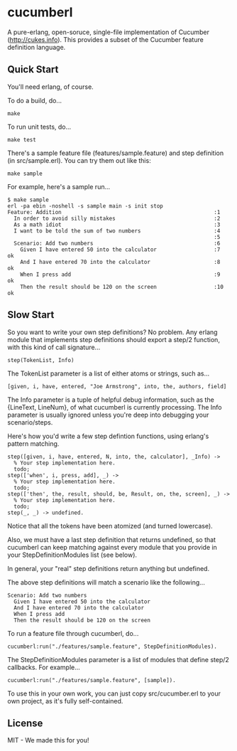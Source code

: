 # cucumberl

A pure-erlang, open-soruce, single-file implementation of Cucumber
(http://cukes.info).  This provides a subset of the Cucumber feature
definition language.

## Quick Start

You'll need erlang, of course.

To do a build, do...

    make

To run unit tests, do...

    make test

There's a sample feature file (features/sample.feature) and step
definition (in src/sample.erl).  You can try them out like this:

    make sample

For example, here's a sample run...

    $ make sample
    erl -pa ebin -noshell -s sample main -s init stop
    Feature: Addition                                                :1
      In order to avoid silly mistakes                               :2
      As a math idiot                                                :3
      I want to be told the sum of two numbers                       :4
                                                                     :5
      Scenario: Add two numbers                                      :6
        Given I have entered 50 into the calculator                  :7    ok
        And I have entered 70 into the calculator                    :8    ok
        When I press add                                             :9    ok
        Then the result should be 120 on the screen                  :10   ok

## Slow Start

So you want to write your own step definitions?  No problem.  Any
erlang module that implements step definitions should export a step/2
function, with this kind of call signature...

    step(TokenList, Info)

The TokenList parameter is a list of either atoms or strings, such as...

    [given, i, have, entered, "Joe Armstrong", into, the, authors, field]

The Info parameter is a tuple of helpful debug information, such as
the {LineText, LineNum}, of what cucumberl is currently processing.
The Info parameter is usually ignored unless you're deep into
debugging your scenario/steps.

Here's how you'd write a few step defintion functions, using erlang's
pattern matching.

    step([given, i, have, entered, N, into, the, calculator], _Info) ->
      % Your step implementation here.
      todo;
    step(['when', i, press, add], _) ->
      % Your step implementation here.
      todo;
    step(['then', the, result, should, be, Result, on, the, screen], _) ->
      % Your step implementation here.
      todo;
    step(_, _) -> undefined.

Notice that all the tokens have been atomized (and turned lowercase).

Also, we must have a last step definition that returns undefined,
so that cucumberl can keep matching against every module that
you provide in your StepDefinitionModules list (see below).

In general, your "real" step definitions return anything but
undefined.

The above step definitions will match a scenario like the following...

    Scenario: Add two numbers
      Given I have entered 50 into the calculator
      And I have entered 70 into the calculator
      When I press add
      Then the result should be 120 on the screen

To run a feature file through cucumberl, do...

    cucumberl:run("./features/sample.feature", StepDefinitionModules).

The StepDefinitionModules parameter is a list of modules that define
step/2 callbacks.  For example...

    cucumberl:run("./features/sample.feature", [sample]).

To use this in your own work, you can just copy src/cucumber.erl to
your own project, as it's fully self-contained.

## License

MIT - We made this for you!


